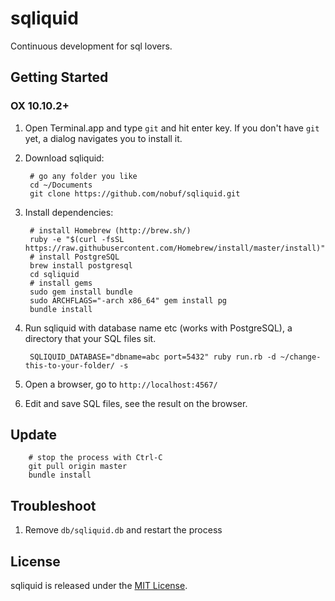 # sqliquid

Continuous development for sql lovers.

## Getting Started

### OX 10.10.2+

1. Open Terminal.app and type `git` and hit enter key. If you don't have `git` yet, a dialog navigates you to install it.

2. Download sqliquid:

        # go any folder you like
        cd ~/Documents
        git clone https://github.com/nobuf/sqliquid.git

3. Install dependencies:

        # install Homebrew (http://brew.sh/)
        ruby -e "$(curl -fsSL https://raw.githubusercontent.com/Homebrew/install/master/install)"
        # install PostgreSQL
        brew install postgresql
        cd sqliquid
        # install gems
        sudo gem install bundle
        sudo ARCHFLAGS="-arch x86_64" gem install pg
        bundle install

4. Run sqliquid with database name etc (works with PostgreSQL), a directory that your SQL files sit.

        SQLIQUID_DATABASE="dbname=abc port=5432" ruby run.rb -d ~/change-this-to-your-folder/ -s

5. Open a browser, go to `http://localhost:4567/`
6. Edit and save SQL files, see the result on the browser.

## Update

        # stop the process with Ctrl-C
        git pull origin master
        bundle install

## Troubleshoot

1. Remove `db/sqliquid.db` and restart the process

## License

sqliquid is released under the [MIT License](http://www.opensource.org/licenses/MIT).
